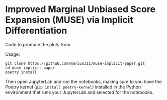 # Improved Marginal Unbiased Score Expansion (MUSE) via Implicit Differentiation

Code to produce the plots from 

Usage:

```shell
git clone https://github.com/marius311/muse-implicit-paper.git
cd muse-implicit-paper
poetry install
```

Then open JupyterLab and run the notebooks, making sure to you have the Poetry kernel (`pip install poetry-kernel`) installed in the Python environment that runs your JupyterLab and selected for the notebooks.